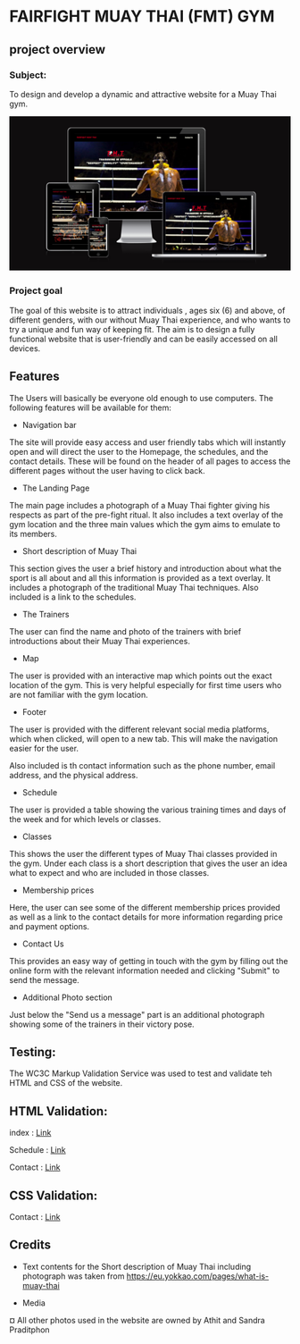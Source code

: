 # FAIRFIGHT MUAY THAI (FMT) GYM

## project overview

### Subject: 
To design and develop a dynamic and attractive website for a Muay Thai gym.

<img src="assets/images/responsive-screen.png">

### Project goal

The goal of this website is to attract individuals , ages six (6) and above, of different genders, with our without Muay Thai experience, and who wants to try a unique and fun way of keeping fit. The aim is to design a fully functional website that is user-friendly and can be easily accessed on all devices.

## Features

The Users will basically be everyone old enough to use computers. The following features will be available for them:

- Navigation bar

The site will provide easy access and user friendly tabs which will instantly open and will direct the user to the Homepage, the schedules, and the contact details. These will be found on the header of all pages to access the different pages without the user having to click back.

- The Landing Page

The main page includes a photograph of a Muay Thai fighter giving his respects as part of the pre-fight ritual. It also includes a text overlay of the gym location and the three main values which the gym aims to emulate to its members.

- Short description of Muay Thai

This section gives the user a brief history and introduction about what the sport is all about and all this information is provided as a text overlay. It includes a photograph of the traditional Muay Thai techniques.
Also included is a link to the schedules.

- The Trainers

The user can find the name and photo of the trainers with brief introductions about their Muay Thai experiences.

- Map

The user is provided with an interactive map which points out the exact location of the gym. This is very helpful especially for first time users who are not familiar with the gym location.

- Footer

The user is provided with the different relevant social media platforms, which when clicked, will open to a new tab. This will make the navigation easier for the user.

Also included is th contact information such as the phone number, email address, and the physical address.

- Schedule 

The user is provided a table showing the various training times and days of the week and for which levels or classes.

- Classes

This shows the user the different types of Muay Thai classes provided in the gym. Under each class is a short description that gives the user an idea what to expect and who are included in those classes.

- Membership prices

Here, the user can see some of the different membership prices provided as well as a link to the contact details for more information regarding price and payment options.

- Contact Us

This provides an easy way of getting in touch with the gym by filling out the online form with the relevant information needed and clicking "Submit" to send the message.

- Additional Photo section 

Just below the "Send us a message" part is an additional photograph showing some of the trainers in their victory pose.

## Testing:

The WC3C Markup Validation Service was used to test and validate teh HTML and CSS of the website.

## HTML Validation:

index : [Link](https://validator.w3.org/nu/?doc=https%3A%2F%2Fmindfalls.github.io%2Ffairfight-muay-thai%2F)

Schedule : [Link](https://validator.w3.org/nu/?doc=https%3A%2F%2Fmindfalls.github.io%2Ffairfight-muay-thai%2Fschedule.html)

Contact : [Link](https://validator.w3.org/nu/?doc=https%3A%2F%2Fmindfalls.github.io%2Ffairfight-muay-thai%2Fcontact.html)

## CSS Validation:

Contact : [Link](https://jigsaw.w3.org/css-validator/validator?uri=https%3A%2F%2Fmindfalls.github.io%2Ffairfight-muay-thai%2Fcontact.html&profile=css3svg&usermedium=all&warning=1&vextwarning=&lang=en)


## Credits

- Text contents for the Short description of Muay Thai including photograph was taken from 
https://eu.yokkao.com/pages/what-is-muay-thai 

- Media

¤ All other photos used in the website are owned by Athit and Sandra Praditphon





